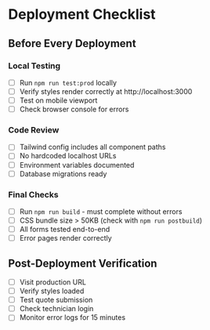 # Deployment Checklist

## Before Every Deployment

### Local Testing
- [ ] Run `npm run test:prod` locally
- [ ] Verify styles render correctly at http://localhost:3000
- [ ] Test on mobile viewport
- [ ] Check browser console for errors

### Code Review
- [ ] Tailwind config includes all component paths
- [ ] No hardcoded localhost URLs
- [ ] Environment variables documented
- [ ] Database migrations ready

### Final Checks
- [ ] Run `npm run build` - must complete without errors
- [ ] CSS bundle size > 50KB (check with `npm run postbuild`)
- [ ] All forms tested end-to-end
- [ ] Error pages render correctly

## Post-Deployment Verification

- [ ] Visit production URL
- [ ] Verify styles loaded
- [ ] Test quote submission
- [ ] Check technician login
- [ ] Monitor error logs for 15 minutes
